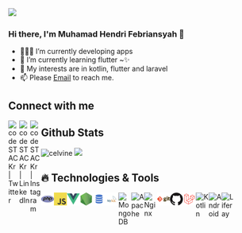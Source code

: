 <img src="https://komarev.com/ghpvc/?username=mhendrif&color=green&style=flat-square">

### Hi there, I'm Muhamad Hendri Febriansyah 👋

- 👨🏽‍💻 I’m currently developing apps
- 🌱 I’m currently learning flutter ~✨
- 🤔 My interests are in kotlin, flutter and laravel
- 📫 Please [Email](mailto:hendrifebriansyah28@gmail.com) to reach me.

## Connect with me

[<img align="left" alt="codeSTACKr | Twitter" width="22px" src="https://cdn.jsdelivr.net/npm/simple-icons@v3/icons/twitter.svg" />][twitter]
[<img align="left" alt="codeSTACKr | LinkedIn" width="22px" src="https://cdn.jsdelivr.net/npm/simple-icons@v3/icons/linkedin.svg" />][linkedin]
[<img align="left" alt="codeSTACKr | Instagram" width="22px" src="https://cdn.jsdelivr.net/npm/simple-icons@v3/icons/instagram.svg" />][instagram]


## Github Stats

<div>
  <img src="https://github-readme-stats.vercel.app/api?username=mhendrif&show_icons=true&theme=radical&count_private=true&hide=prs" alt="celvine"       width="534"/>
  <img src="https://github-readme-stats.vercel.app/api/top-langs/?username=mhendrif&theme=radical&layout=compact&langs_count=10&hide=blade&count_private=true" width="300"/>
</div>

## 🔥 Technologies & Tools

<div>
	<img align="left" title="PHP" alt="Php" width="26px" src="https://raw.githubusercontent.com/github/explore/80688e429a7d4ef2fca1e82350fe8e3517d3494d/topics/php/php.png" />
	<img align="left" title="JavaScript" alt="JavaScript" width="26px" src="https://raw.githubusercontent.com/github/explore/80688e429a7d4ef2fca1e82350fe8e3517d3494d/topics/javascript/javascript.png" />
	<img align="left" title="Vuejs" alt="Vuejs" width="26px" src="https://raw.githubusercontent.com/github/explore/80688e429a7d4ef2fca1e82350fe8e3517d3494d/topics/vue/vue.png" />
	<img align="left" title="Node.js" alt="Node.js" width="26px" src="https://raw.githubusercontent.com/github/explore/80688e429a7d4ef2fca1e82350fe8e3517d3494d/topics/nodejs/nodejs.png" />
	<img align="left" title="SQL" alt="SQL" width="26px" src="https://raw.githubusercontent.com/github/explore/80688e429a7d4ef2fca1e82350fe8e3517d3494d/topics/sql/sql.png" />
	<img align="left" title="MySQL" alt="MySQL" width="26px" src="https://raw.githubusercontent.com/github/explore/80688e429a7d4ef2fca1e82350fe8e3517d3494d/topics/mysql/mysql.png" />
	<img align="left" title="MongoDB" alt="MongoDB" width="26px" src="https://user-images.githubusercontent.com/24228896/101882425-722d4700-3bc8-11eb-883b-a4cf34c31a2a.png" />
	<img align="left" title="Apache" alt="Apache" width="26px" src="https://user-images.githubusercontent.com/24228896/101881537-262dd280-3bc7-11eb-8807-fefda2c18b8f.png" />
	<img align="left" title="Nginx" alt="Nginx" width="26px" src="https://user-images.githubusercontent.com/24228896/101881532-24640f00-3bc7-11eb-960b-53815396dee1.png" />
	<img align="left" title="Git" alt="Git" width="26px" src="https://raw.githubusercontent.com/github/explore/80688e429a7d4ef2fca1e82350fe8e3517d3494d/topics/git/git.png" />
	<img align="left" title="GitHub" alt="GitHub" width="26px" src="https://raw.githubusercontent.com/github/explore/78df643247d429f6cc873026c0622819ad797942/topics/github/github.png" />
	<img align="left" title="Laravel" alt="Laravel" width="26px" src="https://raw.githubusercontent.com/github/explore/e94815998e4e0713912fed477a1f346ec04c3da2/topics/laravel/laravel.png" />
	<img align="left" title="Kotlin" alt="Kotlin" width="26px" src="https://user-images.githubusercontent.com/24228896/101880567-b66b1800-3bc5-11eb-9ee7-6cfc4a745260.jpg" />
	<img align="left" title="Android" alt="Android" width="26px" src="https://user-images.githubusercontent.com/24228896/101881764-760c9980-3bc7-11eb-84b8-b8853ee961d6.png" />
	<img align="left" title="Liferay" alt="Liferay" width="26px" src="https://user-images.githubusercontent.com/24228896/101882389-68a3df00-3bc8-11eb-92b7-5861516cecea.png" />
</div>

[twitter]: https://twitter.com/hendrifbs
[instagram]: https://instagram.com/hendrifbs
[linkedin]: https://www.linkedin.com/in/m-hendri-febriansyah/

